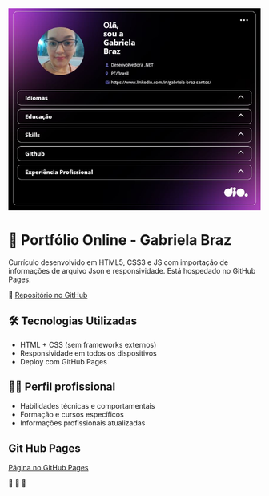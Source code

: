 <picture>  
  <img alt="Curriculo Online" src="https://github.com/GabrielaBrazSantos/portfolio/blob/main/assets/img/print_tela_inicial.JPG" heigth="100%">
</picture>

# 📄 Portfólio Online - Gabriela Braz

Currículo desenvolvido em HTML5, CSS3 e JS com importação de informações de arquivo Json e responsividade. Está hospedado no GitHub Pages.

🔗 [Repositório no GitHub](https://github.com/GabrielaBrazSantos/portfolio)

## 🛠 Tecnologias Utilizadas

- HTML + CSS (sem frameworks externos)
- Responsividade em todos os dispositivos
- Deploy com GitHub Pages

## 👨‍💼 Perfil profissional

- Habilidades técnicas e comportamentais
- Formação e cursos específicos
- Informações profissionais atualizadas

## Git Hub Pages
[Página no GitHub Pages](https://gabrielabrazsantos.github.io/portfolio/)

🚀 🚀 🚀 

